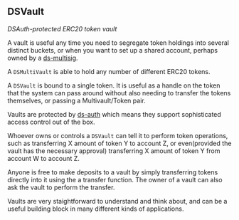 <h2>DSVault
  <small class="text-muted">
    <a href="https://github.com/dapphub/ds-vault"><span class="fa fa-github"></span></a>
  </small>
</h2>

_DSAuth-protected ERC20 token vault_
  
A vault is useful any time you need to segregate token holdings into several 
distinct buckets, or when you want to set up a shared account, perhaps owned by
a [ds-multisig](https://dapp.tools/dappsys/ds-multisig).

A `DSMultiVault` is able to hold any number of different ERC20 tokens.

A `DSVault` is bound to a single token. It is useful as a handle on the token 
that the system can pass around without also needing to transfer the tokens 
themselves, or passing a Multivault/Token pair.

Vaults are protected by [ds-auth](https://dapp.tools/dappsys/ds-auth.html) 
which means they support sophisticated access control out of the box.

Whoever owns or controls a `DSVault` can tell it to perform token operations, 
such as transferring X amount of token Y to account Z, or even(provided the 
vault has the necessary approval) transferring X amount of token Y from account 
W to account Z.

Anyone is free to make deposits to a vault by simply transferring tokens 
directly into it using the a transfer function. The owner of a vault can also 
ask the vault to perform the transfer.

Vaults are very staightforward to understand and think about, and can be a 
useful building block in many different kinds of applications.
